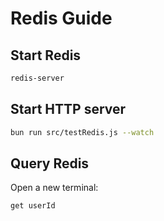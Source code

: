 # Redis Guide

## Start Redis

```bash
redis-server
```

## Start HTTP server

```bash
bun run src/testRedis.js --watch
```

## Query Redis

Open a new terminal:

```bash
get userId
```
